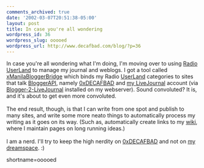 ```yaml
---
comments_archived: true
date: '2002-03-07T20:51:38-05:00'
layout: post
title: In case you're all wondering
wordpress_id: 36
wordpress_slug: ooooed
wordpress_url: http://www.decafbad.com/blog/?p=36
---
```

In case you're all wondering what I'm doing, I'm moving over to using <a href="http://radio.userland.com">Radio <a href="http://www.decafbad.com/twiki/bin/view/Main/UserLand">UserLand</a></a> to manage my journal and weblogs.  I got a tool called <a href="http://www.cybersaps.co.uk/2002/02/20.html#a254">xManilaBloggerBridge</a> which binds my Radio <a href="http://www.decafbad.com/twiki/bin/view/Main/UserLand">UserLand</a> categories to sites that talk <a href="http://www.decafbad.com/twiki/bin/view/Main/BloggerAPI">BloggerAPI</a>, namely <a href="http://www.decafbad.com">0xDECAFBAD</a> and <a href="http://deus-x.livejournal.com">my <a href="http://www.decafbad.com/twiki/bin/view/Main/LiveJournal">LiveJournal</a> account</a> (via <a href="http://www.tswoam.co.uk/index.php?n_go=14">Blogger-2-LiveJournal</a> installed on my webserver).  Sound convoluted?  It is, and it's about to get even more convoluted.
<br /><br />
The end result, though, is that I can write from one spot and publish to many sites, and write some more neato things to automatically process my writing as it goes on its way.  (Such as, automatically create links to my <a href="http://www.decafbad.com/twiki/bin/view">wiki</a>, where I maintain pages on long running ideas.)
<br /><br />
I am a nerd.  I'll try to keep the high nerdity on <a href="http://www.decafbad.com">0xDECAFBAD</a> and not on <a href="http://deus-x.livejournal.com">my dreamspace</a>.  :)
<!--more-->
shortname=ooooed
